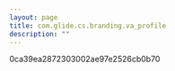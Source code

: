 ```yaml
---
layout: page
title: com.glide.cs.branding.va_profile
description: ""
---
```

0ca39ea2872303002ae97e2526cb0b70